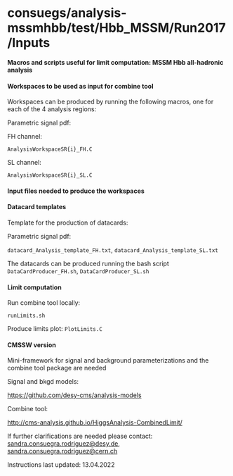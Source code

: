 # consuegs/analysis-mssmhbb/test/Hbb_MSSM/Run2017/Inputs 

**Macros and scripts useful for limit computation: MSSM Hbb all-hadronic analysis**


####  Workspaces to be used as input for combine tool

Workspaces can be produced by running the following macros,  one for each of the 4 analysis regions:


Parametric signal pdf:

FH channel:

`AnalysisWorkspaceSR{i}_FH.C`

SL channel:

`AnalysisWorkspaceSR{i}_SL.C`


#### Input files needed to produce the workspaces


#### Datacard templates

Template for the production of datacards:

   Parametric signal pdf:

   `datacard_Analysis_template_FH.txt`, `datacard_Analysis_template_SL.txt`
   
The datacards can be produced running the bash script `DataCardProducer_FH.sh`, `DataCardProducer_SL.sh`  

#### Limit computation 


Run combine tool locally:

`runLimits.sh`

Produce limits plot:
`PlotLimits.C`


#### CMSSW version
Mini-framework for signal and background parameterizations and the combine tool package are needed

Signal and bkgd models:

https://github.com/desy-cms/analysis-models


Combine tool:

http://cms-analysis.github.io/HiggsAnalysis-CombinedLimit/



If further clarifications are needed please contact: sandra.consuegra.rodriguez@desy.de, sandra.consuegra.rodriguez@cern.ch
                                            
Instructions last updated: 13.04.2022 
